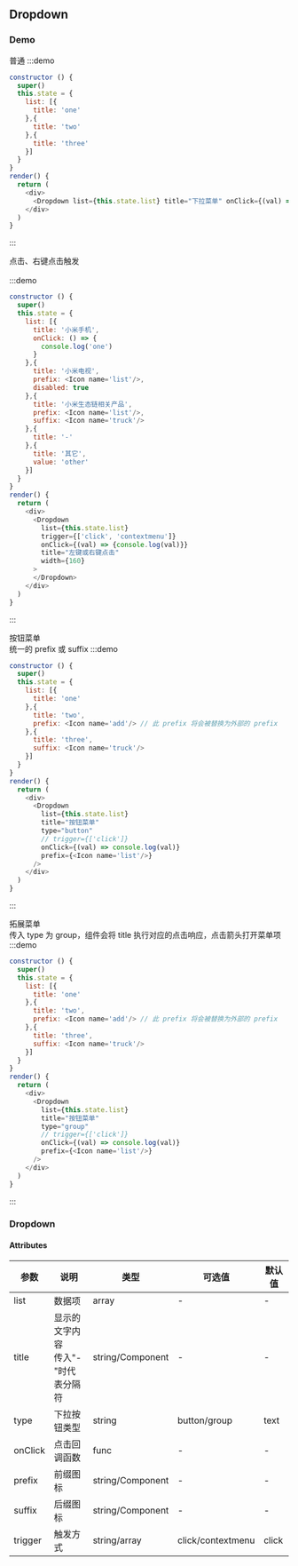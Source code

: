 ## Dropdown

### Demo
普通
:::demo

```js
constructor () {
  super()
  this.state = {
    list: [{
      title: 'one'
    },{
      title: 'two'
    },{
      title: 'three'
    }]
  }
}
render() {
  return (
    <div>
      <Dropdown list={this.state.list} title="下拉菜单" onClick={(val) => console.log(val)}></Dropdown>
    </div>
  )
}
```
:::

点击、右键点击触发 <br/>
<br/>
:::demo

```js
constructor () {
  super()
  this.state = {
    list: [{
      title: '小米手机',
      onClick: () => {
        console.log('one')
      }
    },{
      title: '小米电视',
      prefix: <Icon name='list'/>,
      disabled: true
    },{
      title: '小米生态链相关产品',
      prefix: <Icon name='list'/>,
      suffix: <Icon name='truck'/>
    },{
      title: '-'
    },{
      title: '其它',
      value: 'other'
    }]
  }
}
render() {
  return (
    <div>
      <Dropdown
        list={this.state.list}
        trigger={['click', 'contextmenu']}
        onClick={(val) => {console.log(val)}}
        title="左键或右键点击"
        width={160}
      >
      </Dropdown>
    </div>
  )
}
```
:::

按钮菜单<br/>
统一的 prefix 或 suffix
:::demo

```js
constructor () {
  super()
  this.state = {
    list: [{
      title: 'one'
    },{
      title: 'two',
      prefix: <Icon name='add'/> // 此 prefix 将会被替换为外部的 prefix
    },{
      title: 'three',
      suffix: <Icon name='truck'/>
    }]
  }
}
render() {
  return (
    <div>
      <Dropdown 
        list={this.state.list}
        title="按钮菜单"
        type="button"
        // trigger={['click']}
        onClick={(val) => console.log(val)}
        prefix={<Icon name='list'/>}
      />
    </div>
  )
}
```
:::

拓展菜单<br/>
传入 type 为 group，组件会将 title 执行对应的点击响应，点击箭头打开菜单项
:::demo

```js
constructor () {
  super()
  this.state = {
    list: [{
      title: 'one'
    },{
      title: 'two',
      prefix: <Icon name='add'/> // 此 prefix 将会被替换为外部的 prefix
    },{
      title: 'three',
      suffix: <Icon name='truck'/>
    }]
  }
}
render() {
  return (
    <div>
      <Dropdown 
        list={this.state.list}
        title="按钮菜单"
        type="group"
        // trigger={['click']}
        onClick={(val) => console.log(val)}
        prefix={<Icon name='list'/>}
      />
    </div>
  )
}
```
:::

### Dropdown

#### Attributes

| 参数       | 说明   |  类型  | 可选值 |默认值  |
| --------   | -----  | ----  |    ----  |   ----  |
| list |  数据项  |  array   | - | - |
| title |   显示的文字内容<br/>传入"-"时代表分隔符  |   string/Component   | - | - |
| type |   下拉按钮类型  |   string   | button/group | text |
| onClick |   点击回调函数  |   func   | - | - |
| prefix |   前缀图标  |   string/Component   | - | - |
| suffix |   后缀图标  |  string/Component   | - | - |
| trigger |    触发方式  |   string/array   | click/contextmenu | click |

